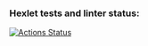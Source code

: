 ### Hexlet tests and linter status:
[![Actions Status](https://github.com/santi15355/java-project-73/workflows/hexlet-check/badge.svg)](https://github.com/santi15355/java-project-73/actions)